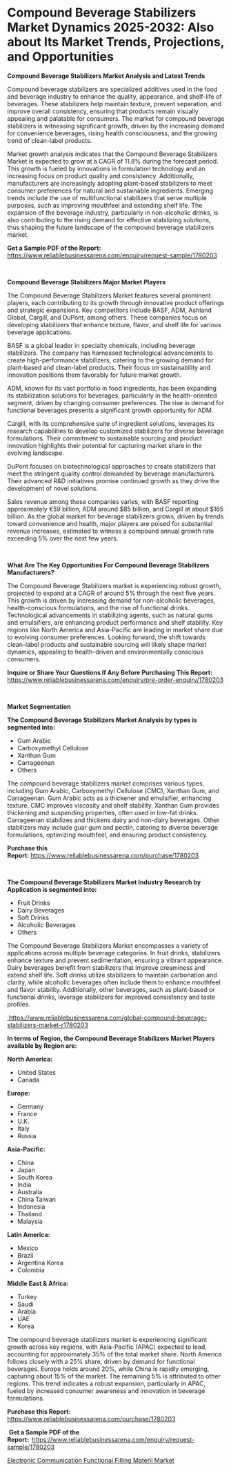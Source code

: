<p><h1>Compound Beverage Stabilizers Market Dynamics 2025-2032: Also about Its Market Trends, Projections, and Opportunities</h1></p><p><strong>Compound Beverage Stabilizers Market Analysis and Latest Trends</strong></p>
<p><p>Compound beverage stabilizers are specialized additives used in the food and beverage industry to enhance the quality, appearance, and shelf-life of beverages. These stabilizers help maintain texture, prevent separation, and improve overall consistency, ensuring that products remain visually appealing and palatable for consumers. The market for compound beverage stabilizers is witnessing significant growth, driven by the increasing demand for convenience beverages, rising health consciousness, and the growing trend of clean-label products.</p><p>Market growth analysis indicates that the Compound Beverage Stabilizers Market is expected to grow at a CAGR of 11.8% during the forecast period. This growth is fueled by innovations in formulation technology and an increasing focus on product quality and consistency. Additionally, manufacturers are increasingly adopting plant-based stabilizers to meet consumer preferences for natural and sustainable ingredients. Emerging trends include the use of multifunctional stabilizers that serve multiple purposes, such as improving mouthfeel and extending shelf life. The expansion of the beverage industry, particularly in non-alcoholic drinks, is also contributing to the rising demand for effective stabilizing solutions, thus shaping the future landscape of the compound beverage stabilizers market.</p></p>
<p><strong>Get a Sample PDF of the Report:&nbsp;</strong> <a href="https://www.reliablebusinessarena.com/enquiry/request-sample/1780203?utm_campaign=3114&utm_medium=2&utm_source=Github&utm_content=ia&utm_term=25032025&utm_id=compound-beverage-stabilizers">https://www.reliablebusinessarena.com/enquiry/request-sample/1780203</a></p>
<p>&nbsp;</p>
<p><strong>Compound Beverage Stabilizers Major Market Players</strong></p>
<p><p>The Compound Beverage Stabilizers Market features several prominent players, each contributing to its growth through innovative product offerings and strategic expansions. Key competitors include BASF, ADM, Ashland Global, Cargill, and DuPont, among others. These companies focus on developing stabilizers that enhance texture, flavor, and shelf life for various beverage applications.</p><p>BASF is a global leader in specialty chemicals, including beverage stabilizers. The company has harnessed technological advancements to create high-performance stabilizers, catering to the growing demand for plant-based and clean-label products. Their focus on sustainability and innovation positions them favorably for future market growth.</p><p>ADM, known for its vast portfolio in food ingredients, has been expanding its stabilization solutions for beverages, particularly in the health-oriented segment, driven by changing consumer preferences. The rise in demand for functional beverages presents a significant growth opportunity for ADM.</p><p>Cargill, with its comprehensive suite of ingredient solutions, leverages its research capabilities to develop customized stabilizers for diverse beverage formulations. Their commitment to sustainable sourcing and product innovation highlights their potential for capturing market share in the evolving landscape.</p><p>DuPont focuses on biotechnological approaches to create stabilizers that meet the stringent quality control demanded by beverage manufacturers. Their advanced R&D initiatives promise continued growth as they drive the development of novel solutions.</p><p>Sales revenue among these companies varies, with BASF reporting approximately €59 billion, ADM around $85 billion, and Cargill at about $165 billion. As the global market for beverage stabilizers grows, driven by trends toward convenience and health, major players are poised for substantial revenue increases, estimated to witness a compound annual growth rate exceeding 5% over the next few years.</p></p>
<p>&nbsp;</p>
<p><strong>What Are The Key Opportunities For Compound Beverage Stabilizers Manufacturers?</strong></p>
<p><p>The Compound Beverage Stabilizers market is experiencing robust growth, projected to expand at a CAGR of around 5% through the next five years. This growth is driven by increasing demand for non-alcoholic beverages, health-conscious formulations, and the rise of functional drinks. Technological advancements in stabilizing agents, such as natural gums and emulsifiers, are enhancing product performance and shelf stability. Key regions like North America and Asia-Pacific are leading in market share due to evolving consumer preferences. Looking forward, the shift towards clean-label products and sustainable sourcing will likely shape market dynamics, appealing to health-driven and environmentally conscious consumers.</p></p>
<p><strong>Inquire or Share Your Questions If Any Before Purchasing This Report:</strong> <a href="https://www.reliablebusinessarena.com/enquiry/pre-order-enquiry/1780203?utm_campaign=3114&utm_medium=2&utm_source=Github&utm_content=ia&utm_term=25032025&utm_id=compound-beverage-stabilizers">https://www.reliablebusinessarena.com/enquiry/pre-order-enquiry/1780203</a></p>
<p>&nbsp;</p>
<p><strong>Market Segmentation</strong></p>
<p><strong>The Compound Beverage Stabilizers Market Analysis by types is segmented into:</strong></p>
<p><ul><li>Gum Arabic</li><li>Carboxymethyl Cellulose</li><li>Xanthan Gum</li><li>Carrageenan</li><li>Others</li></ul></p>
<p><p>The compound beverage stabilizers market comprises various types, including Gum Arabic, Carboxymethyl Cellulose (CMC), Xanthan Gum, and Carrageenan. Gum Arabic acts as a thickener and emulsifier, enhancing texture. CMC improves viscosity and shelf stability. Xanthan Gum provides thickening and suspending properties, often used in low-fat drinks. Carrageenan stabilizes and thickens dairy and non-dairy beverages. Other stabilizers may include guar gum and pectin, catering to diverse beverage formulations, optimizing mouthfeel, and ensuring product consistency.</p></p>
<p><strong>Purchase this Report:&nbsp;</strong><a href="https://www.reliablebusinessarena.com/purchase/1780203?utm_campaign=3114&utm_medium=2&utm_source=Github&utm_content=ia&utm_term=25032025&utm_id=compound-beverage-stabilizers">https://www.reliablebusinessarena.com/purchase/1780203</a></p>
<p>&nbsp;</p>
<p><strong>The Compound Beverage Stabilizers Market Industry Research by Application is segmented into:</strong></p>
<p><ul><li>Fruit Drinks</li><li>Dairy Beverages</li><li>Soft Drinks</li><li>Alcoholic Beverages</li><li>Others</li></ul></p>
<p><p>The Compound Beverage Stabilizers Market encompasses a variety of applications across multiple beverage categories. In fruit drinks, stabilizers enhance texture and prevent sedimentation, ensuring a vibrant appearance. Dairy beverages benefit from stabilizers that improve creaminess and extend shelf life. Soft drinks utilize stabilizers to maintain carbonation and clarity, while alcoholic beverages often include them to enhance mouthfeel and flavor stability. Additionally, other beverages, such as plant-based or functional drinks, leverage stabilizers for improved consistency and taste profiles.</p></p>
<p><a href="https://www.reliablebusinessarena.com/global-compound-beverage-stabilizers-market-r1780203?utm_campaign=3114&utm_medium=2&utm_source=Github&utm_content=ia&utm_term=25032025&utm_id=compound-beverage-stabilizers">&nbsp;https://www.reliablebusinessarena.com/global-compound-beverage-stabilizers-market-r1780203</a></p>
<p><strong>In terms of Region, the Compound Beverage Stabilizers Market Players available by Region are:</strong></p>
<p>
    <p> <strong> North America: </strong>
        <ul>
            <li>United States</li>
            <li>Canada</li>
        </ul>
        </p> 
    <p> <strong> Europe: </strong>
        <ul>
            <li>Germany</li>
            <li>France</li>
            <li>U.K.</li>
            <li>Italy</li>
            <li>Russia</li>
        </ul>
        </p> 
    <p> <strong> Asia-Pacific: </strong>
        <ul>
            <li>China</li>
            <li>Japan</li>
            <li>South Korea</li>
            <li>India</li>
            <li>Australia</li>
            <li>China Taiwan</li>
            <li>Indonesia</li>
            <li>Thailand</li>
            <li>Malaysia</li>
        </ul>
        </p> 
    <p> <strong> Latin America: </strong>
        <ul>
            <li>Mexico</li>
            <li>Brazil</li>
            <li>Argentina Korea</li>
            <li>Colombia</li>
        </ul>
        </p> 
    <p> <strong> Middle East & Africa: </strong>
        <ul>
            <li>Turkey</li>
            <li>Saudi</li>
            <li>Arabia</li>
            <li>UAE</li>
            <li>Korea</li>
        </ul>
    </p>
    </p>
<p><p>The compound beverage stabilizers market is experiencing significant growth across key regions, with Asia-Pacific (APAC) expected to lead, accounting for approximately 35% of the total market share. North America follows closely with a 25% share, driven by demand for functional beverages. Europe holds around 20%, while China is rapidly emerging, capturing about 15% of the market. The remaining 5% is attributed to other regions. This trend indicates a robust expansion, particularly in APAC, fueled by increased consumer awareness and innovation in beverage formulations.</p></p>
<p><strong>Purchase this Report: </strong><a href="https://www.reliablebusinessarena.com/purchase/1780203?utm_campaign=3114&utm_medium=2&utm_source=Github&utm_content=ia&utm_term=25032025&utm_id=compound-beverage-stabilizers">https://www.reliablebusinessarena.com/purchase/1780203</a></p>
<p>&nbsp;<strong>Get a Sample PDF of the Report:&nbsp;&nbsp;</strong><a href="https://www.reliablebusinessarena.com/enquiry/request-sample/1780203?utm_campaign=3114&utm_medium=2&utm_source=Github&utm_content=ia&utm_term=25032025&utm_id=compound-beverage-stabilizers">https://www.reliablebusinessarena.com/enquiry/request-sample/1780203</a></p>
<p><strong></strong></p>
<p><p><a href="https://github.com/ugurgyuri/Market-Research-Report-List-1/blob/main/electronic-communication-functional-filling-materil-market.md?utm_campaign=3114&utm_medium=2&utm_source=Github&utm_content=ia&utm_term=25032025&utm_id=compound-beverage-stabilizers">Electronic Communication Functional Filling Materil Market</a></p></p>